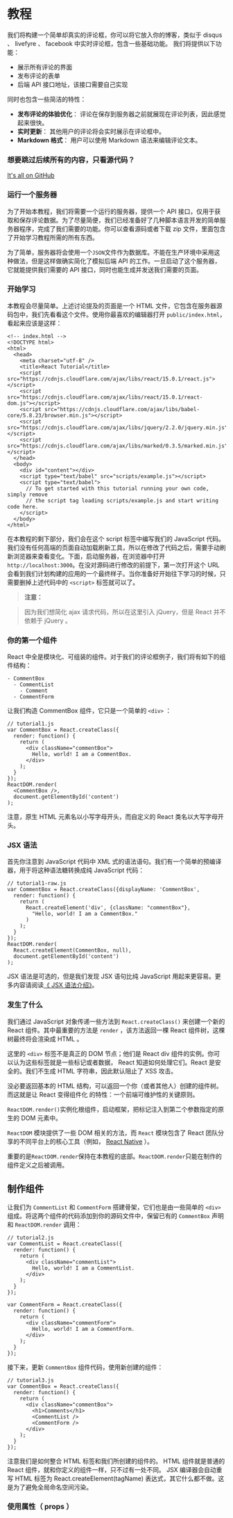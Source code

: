 # 教程
我们将构建一个简单却真实的评论框，你可以将它放入你的博客，类似于 disqus 、 livefyre 、 facebook 中实时评论框，包含一些基础功能。
我们将提供以下功能：
* 展示所有评论的界面
* 发布评论的表单
* 后端 API 接口地址，该接口需要自己实现

同时也包含一些简洁的特性：
* **发布评论的体验优化**： 评论在保存到服务器之前就展现在评论列表，因此感觉起来很快。
* **实时更新**： 其他用户的评论将会实时展示在评论框中。
* **Markdown 格式**： 用户可以使用 Markdown 语法来编辑评论文本。

### 想要跳过后续所有的内容，只看源代码？
[It's all on GitHub](https://github.com/reactjs/react-tutorial)
### 运行一个服务器
为了开始本教程，我们将需要一个运行的服务器，提供一个 API 接口，仅用于获取和保存评论数据。为了尽量简便，我们已经准备好了几种脚本语言开发的简单服务器程序，完成了我们需要的功能。你可以查看源码或者下载 zip 文件，里面包含了开始学习教程所需的所有东西。

为了简单，服务器将会使用一个`JSON`文件作为数据库。不能在生产环境中采用这种做法，但是这样做确实简化了模拟后端 API 的工作。一旦启动了这个服务器，它就能提供我们需要的 API 接口，同时也能生成并发送我们需要的页面。
### 开始学习
本教程会尽量简单。上述讨论提及的页面是一个 HTML 文件，它包含在服务器源码包中，我们先看看这个文件。使用你最喜欢的编辑器打开 `public/index.html`，看起来应该是这样：
```
<!-- index.html -->
<!DOCTYPE html>
<html>
  <head>
    <meta charset="utf-8" />
    <title>React Tutorial</title>
    <script src="https://cdnjs.cloudflare.com/ajax/libs/react/15.0.1/react.js"></script>
    <script src="https://cdnjs.cloudflare.com/ajax/libs/react/15.0.1/react-dom.js"></script>
    <script src="https://cdnjs.cloudflare.com/ajax/libs/babel-core/5.8.23/browser.min.js"></script>
    <script src="https://cdnjs.cloudflare.com/ajax/libs/jquery/2.2.0/jquery.min.js"></script>
    <script src="https://cdnjs.cloudflare.com/ajax/libs/marked/0.3.5/marked.min.js"></script>
  </head>
  <body>
    <div id="content"></div>
    <script type="text/babel" src="scripts/example.js"></script>
    <script type="text/babel">
      // To get started with this tutorial running your own code, simply remove
      // the script tag loading scripts/example.js and start writing code here.
    </script>
  </body>
</html>
```
在本教程的剩下部分，我们会在这个 script 标签中编写我们的 JavaScript 代码。我们没有任何高端的页面自动加载刷新工具，所以在修改了代码之后，需要手动刷新浏览器来查看变化。下面，启动服务器，在浏览器中打开 `http://localhost:3000`。在没对源码进行修改的前提下，第一次打开这个 URL 会看到我们计划构建的应用的一个最终样子。当你准备好开始往下学习的时候，只需要删掉上述代码中的 `<script>` 标签就可以了。

>**注意：**

>因为我们想简化 ajax 请求代码，所以在这里引入 jQuery，但是 React 并不依赖于 jQuery 。    

### 你的第一个组件
React 中全是模块化、可组装的组件。对于我们的评论框例子，我们将有如下的组件结构：
```
- CommentBox
  - CommentList
    - Comment
  - CommentForm
```
让我们构造 CommentBox 组件，它只是一个简单的 `<div>` ：
```
// tutorial1.js
var CommentBox = React.createClass({
  render: function() {
    return (
      <div className="commentBox">
        Hello, world! I am a CommentBox.
      </div>
    );
  }
});
ReactDOM.render(
  <CommentBox />,
  document.getElementById('content')
);
```
注意，原生 HTML 元素名以小写字母开头，而自定义的 React 类名以大写字母开头。
### JSX 语法
首先你注意到 JavaScript 代码中 XML 式的语法语句。我们有一个简单的预编译器，用于将这种语法糖转换成纯 JavaScript 代码：
```
// tutorial1-raw.js
var CommentBox = React.createClass({displayName: 'CommentBox',
  render: function() {
    return (
      React.createElement('div', {className: "commentBox"},
        "Hello, world! I am a CommentBox."
      )
    );
  }
});
ReactDOM.render(
  React.createElement(CommentBox, null),
  document.getElementById('content')
);
```
JSX 语法是可选的，但是我们发现 JSX 语句比纯 JavaScript 用起来更容易。更多内容请阅读[《 JSX 语法介绍》](https://facebook.github.io/react/docs/jsx-in-depth.html)。
### 发生了什么
我们通过 JavaScript 对象传递一些方法到 `React.createClass()` 来创建一个新的 React 组件。其中最重要的方法是 `render` ，该方法返回一棵 React 组件树，这棵树最终将会渲染成 HTML 。

这里的 `<div>` 标签不是真正的 DOM 节点；他们是 React div 组件的实例。你可以认为这些标签就是一些标记或者数据， React 知道如何处理它们。React 是安全的。我们不生成 HTML 字符串，因此默认阻止了 XSS 攻击。

没必要返回基本的 HTML 结构，可以返回一个你（或者其他人）创建的组件树。而这就是让 React 变得组件化 的特性：一个前端可维护性的关键原则。

`ReactDOM.render()`实例化根组件，启动框架，把标记注入到第二个参数指定的原生的 DOM 元素中。

`ReactDOM` 模块提供了一些 DOM 相关的方法，而 `React` 模块包含了 React 团队分享的不同平台上的核心工具（例如， [React Native](http://facebook.github.io/react-native/) ）。

重要的是`ReactDOM.render`保持在本教程的底部。`ReactDOM.render`只能在制作的组件定义之后被调用。
## 制作组件
让我们为 `CommentList` 和 `CommentForm` 搭建骨架，它们也是由一些简单的 `<div>` 组成。将这两个组件的代码添加到你的源码文件中，保留已有的 `CommentBox` 声明和 `ReactDOM.render` 调用：
```
// tutorial2.js
var CommentList = React.createClass({
  render: function() {
    return (
      <div className="commentList">
        Hello, world! I am a CommentList.
      </div>
    );
  }
});

var CommentForm = React.createClass({
  render: function() {
    return (
      <div className="commentForm">
        Hello, world! I am a CommentForm.
      </div>
    );
  }
});
```
接下来，更新 `CommentBox` 组件代码，使用新创建的组件：
```
// tutorial3.js
var CommentBox = React.createClass({
  render: function() {
    return (
      <div className="commentBox">
        <h1>Comments</h1>
        <CommentList />
        <CommentForm />
      </div>
    );
  }
});
```
注意我们是如何整合 HTML 标签和我们所创建的组件的。 HTML 组件就是普通的 React 组件，就和你定义的组件一样，只不过有一处不同。 JSX 编译器会自动重写 HTML 标签为 React.createElement(tagName) 表达式，其它什么都不做。这是为了避免全局命名空间污染。
### 使用属性（ props ）
